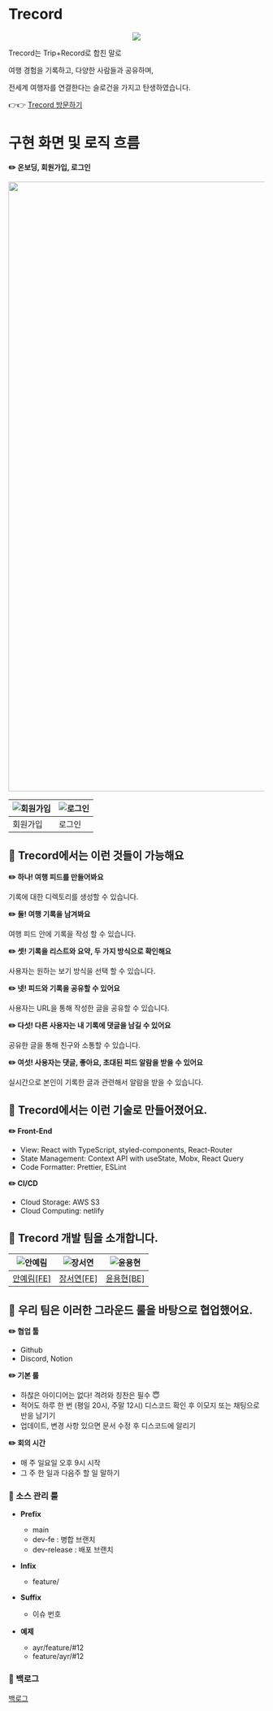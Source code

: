 # Trecord

<p align="center"><img src="https://github.com/travel-record/frontend/assets/104904719/e8ae11d3-0121-4e26-8da0-c9bab1aeffd5" ></P>

<p>Trecord는 Trip+Record로 합친 말로</p>
<p>여행 경험을 기록하고, 다양한 사람들과 공유하며,</p>
<p>전세계 여행자를 연결한다는 슬로건을 가지고 탄생하였습니다.</p>

👉👉 [Trecord 방문하기](https://trecord.online/)

# 구현 화면 및 로직 흐름

**✏️ 온보딩, 회원가입, 로그인**

<p align="center"><img width="1200" alt="로그인로직" src="https://github.com/yesolyo/trecord-fe/assets/104904719/45876a0c-0778-482d-874d-7480f487104d"></P>

| ![회원가입](https://github.com/yesolyo/trecord-fe/assets/104904719/9d20a52d-9e57-4451-980e-9bed9bd9d3ec) | ![로그인](https://github.com/yesolyo/trecord-fe/assets/104904719/52f1676a-e638-4759-88a4-9cf6205bbe06) |
| -------------------------------------------------------------------------------------------------------------- | ---------------------------------------------------------------------------------------------------------- |
| 회원가입                                                                                                       | 로그인                                                                                                     |

## 📌 Trecord에서는 이런 것들이 가능해요

**✏️ 하나! 여행 피드를 만들어봐요**

<p>기록에 대한 디렉토리를 생성할 수 있습니다.</p>

**✏️ 둘! 여행 기록을 남겨봐요**

<p>여행 피드 안에 기록을 작성 할 수 있습니다.</p>

**✏️ 셋! 기록을 리스트와 요약, 두 가지 방식으로 확인해요**

<p>사용자는 원하는 보기 방식을 선택 할 수 있습니다.</p>

**✏️ 넷! 피드와 기록을 공유할 수 있어요**

<p>사용자는 URL을 통해 작성한 글을 공유할 수 있습니다.</p>

**✏️ 다섯! 다른 사용자는 내 기록에 댓글을 남길 수 있어요**

<p>공유한 글을 통해 친구와 소통할 수 있습니다.</p>

**✏️ 여섯! 사용자는 댓글, 좋아요, 초대된 피드 알람을 받을 수 있어요**

<p>실시간으로 본인이 기록한 글과 관련해서 알람을 받을 수 있습니다.</p>

## 📌 Trecord에서는 이런 기술로 만들어졌어요.

**✏️ Front-End**

- View: React with TypeScript, styled-components, React-Router
- State Management: Context API with useState, Mobx, React Query
- Code Formatter: Prettier, ESLint

**✏️ CI/CD**

- Cloud Storage: AWS S3
- Cloud Computing: netlify

## 📌 Trecord 개발 팀을 소개합니다.

| ![안예림](https://avatars.githubusercontent.com/u/104904719?v=4) | ![장서연](https://avatars.githubusercontent.com/u/37279952?v=4) | ![윤용현](https://avatars.githubusercontent.com/u/89398909?v=4) |
| ---------------------------------------------------------------- | --------------------------------------------------------------- | --------------------------------------------------------------- |
| [안예림[FE]](https://github.com/yesolyo)                         | [장서연[FE]](https://github.com/sjuhan123)                      | [윤용현[BE]](https://github.com/ghkdgus29)                      |

## 📌 우리 팀은 이러한 그라운드 룰을 바탕으로 협업했어요.

**✏️ 협업 툴**

- Github
- Discord, Notion

**✏️ 기본 룰**

- 하찮은 아이디어는 없다! 격려와 칭찬은 필수 😇
- 적어도 하루 한 번 (평일 20시, 주말 12시) 디스코드 확인 후 이모지 또는 채팅으로 반응 남기기
- 업데이트, 변경 사항 있으면 문서 수정 후 디스코드에 알리기

**✏️ 회의 시간**

- 매 주 일요일 오후 9시 시작
- 그 주 한 일과 다음주 할 일 말하기

### 📜 소스 관리 룰

- **Prefix**

  - main
  - dev-fe : 병합 브랜치
  - dev-release : 배포 브랜치

- **Infix**

  - feature/

- **Suffix**

  - 이슈 번호

- **예제**
  - ayr/feature/#12
  - feature/ayr/#12

### 🥅 백로그

[백로그](https://designerchaewon.notion.site/9b9950d345714d2e8be8ede716135a54?pvs=4)
